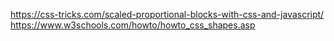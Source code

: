 https://css-tricks.com/scaled-proportional-blocks-with-css-and-javascript/
https://www.w3schools.com/howto/howto_css_shapes.asp
